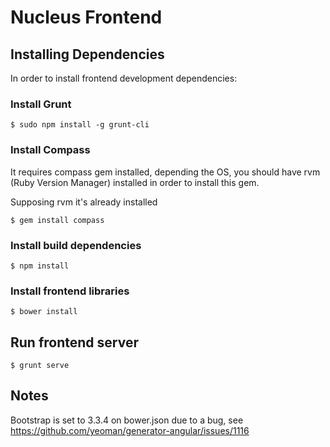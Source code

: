 # Nucleus Frontend

## Installing Dependencies
In order to install frontend development dependencies:

### Install Grunt
```
$ sudo npm install -g grunt-cli
```

### Install Compass
It requires compass gem installed, depending the OS, you should have rvm (Ruby Version Manager) installed in order to install this gem.

Supposing rvm it's already installed
```
$ gem install compass
```

### Install build dependencies
```
$ npm install
```

### Install frontend libraries
```
$ bower install
```

## Run frontend server

```
$ grunt serve
```

## Notes
Bootstrap is set to 3.3.4 on bower.json due to a bug, see https://github.com/yeoman/generator-angular/issues/1116

